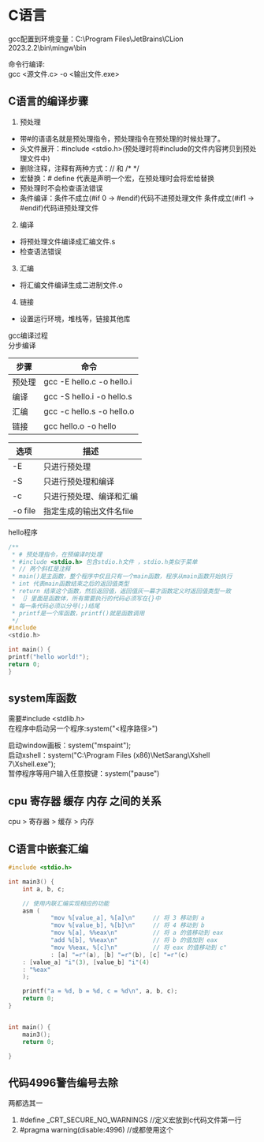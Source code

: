 # C语言

gcc配置到环境变量：C:\Program Files\JetBrains\CLion 2023.2.2\bin\mingw\bin

命令行编译:  
gcc <源文件.c> -o <输出文件.exe>

## C语言的编译步骤

1. 预处理

* 带#的语语名就是预处理指令，预处理指令在预处理的时候处理了。
* 头文件展开：#include <stdio.h>(预处理时将#include的文件内容拷贝到预处理文件中)
* 删除注释，注释有两种方式：// 和 /* */
* 宏替换：# define 代表是声明一个宏，在预处理时会将宏给替换
* 预处理时不会检查语法错误
* 条件编译：条件不成立(#if 0 -> #endif)代码不进预处理文件 条件成立(#if1 -> #endif)代码进预处理文件

2. 编译

* 将预处理文件编译成汇编文件.s
* 检查语法错误

3. 汇编

* 将汇编文件编译生成二进制文件.o

4. 链接

* 设置运行环境，堆栈等，链接其他库

gcc编译过程  
分步编译

| 步骤  | 命令                        |
|-----|---------------------------|
| 预处理 | gcc -E hello.c -o hello.i |
| 编译  | gcc -S hello.i -o hello.s |
| 汇编  | gcc -c hello.s -o hello.o |
| 链接  | gcc  hello.o -o hello     |

| 选项      | 描述             |
|---------|----------------|
| -E      | 只进行预处理         |
| -S      | 只进行预处理和编译      |
| -c      | 只进行预处理、编译和汇编   |
| -o file | 指定生成的输出文件名file |

hello程序

```c
/**
 * # 预处理指令，在预编译时处理
 * #include <stdio.h> 包含stdio.h文件 ，stdio.h类似于菜单
 * // 两个斜杠是注释
 * main()是主函数，整个程序中仅且只有一个main函数，程序从main函数开始执行
 * int 代表main函数结束之后的返回值类型
 * return 结束这个函数，然后返回值，返回值灰一幕才函数定义时返回值类型一致
 * ｛｝里面是函数体，所有需要执行的代码必须写在{}中
 * 每一条代码必须以分号(;)结尾
 * printf是一个库函数，printf()就是函数调用
 */
#include
<stdio.h>

int main() {
printf("hello world!");
return 0;
}
```

## system库函数

需要#include <stdlib.h>  
在程序中启动另一个程序:system("<程序路径>")

启动window画板：system("mspaint");    
启动xshell：system("C:\\Program Files (x86)\\NetSarang\\Xshell 7\\Xshell.exe");   
暂停程序等用户输入任意按键：system("pause")

## cpu 寄存器 缓存 内存 之间的关系

cpu > 寄存器 > 缓存 > 内存

## C语言中嵌套汇编

```c
#include <stdio.h>

int main3() {
    int a, b, c;

    // 使用内联汇编实现相应的功能
    asm (
            "mov %[value_a], %[a]\n"     // 将 3 移动到 a
            "mov %[value_b], %[b]\n"     // 将 4 移动到 b
            "mov %[a], %%eax\n"          // 将 a 的值移动到 eax
            "add %[b], %%eax\n"          // 将 b 的值加到 eax
            "mov %%eax, %[c]\n"          // 将 eax 的值移动到 c"
            : [a] "=r"(a), [b] "=r"(b), [c] "=r"(c)
    : [value_a] "i"(3), [value_b] "i"(4)
    : "%eax"
    );

    printf("a = %d, b = %d, c = %d\n", a, b, c);
    return 0;
}


int main() {
    main3();
    return 0;

}

```

## 代码4996警告编号去除

两都选其一

1. #define _CRT_SECURE_NO_WARNINGS //定义宏放到c代码文件第一行
2. #pragma warning(disable:4996) //或都使用这个


